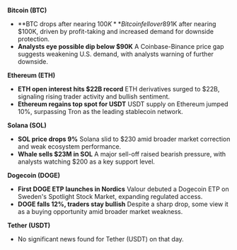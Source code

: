 **Bitcoin (BTC)**

- **BTC drops after nearing $100K**
   Bitcoin fell over 8% to ~$91K after nearing $100K, driven by profit-taking and increased demand for downside protection.
- **Analysts eye possible dip below $90K**
   A Coinbase-Binance price gap suggests weakening U.S. demand, with analysts warning of further downside.

**Ethereum (ETH)**

- **ETH open interest hits $22B record**
   ETH derivatives surged to $22B, signaling rising trader activity and bullish sentiment.
- **Ethereum regains top spot for USDT**
   USDT supply on Ethereum jumped 10%, surpassing Tron as the leading stablecoin network.

**Solana (SOL)**

- **SOL price drops 9%**
   Solana slid to $230 amid broader market correction and weak ecosystem performance.
- **Whale sells $23M in SOL**
   A major sell-off raised bearish pressure, with analysts watching $200 as a key support level.

**Dogecoin (DOGE)**

- **First DOGE ETP launches in Nordics**
   Valour debuted a Dogecoin ETP on Sweden's Spotlight Stock Market, expanding regulated access.
- **DOGE falls 12%, traders stay bullish**
   Despite a sharp drop, some view it as a buying opportunity amid broader market weakness.

**Tether (USDT)**

- No significant news found for Tether (USDT) on that day.